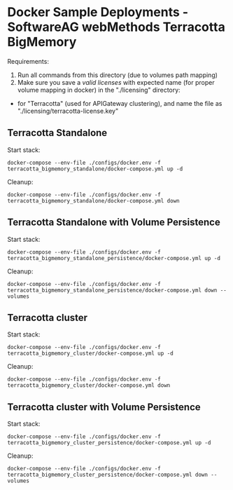# Docker Sample Deployments - SoftwareAG webMethods Terracotta BigMemory

Requirements: 

1) Run all commands from this directory (due to volumes path mapping)
2) Make sure you save a *valid licenses* with expected name (for proper volume mapping in docker) in the "./licensing" directory:
   
 - for "Terracotta" (used for APIGateway clustering), and name the file as "./licensing/terracotta-license.key"

## Terracotta Standalone

Start stack:

```
docker-compose --env-file ./configs/docker.env -f terracotta_bigmemory_standalone/docker-compose.yml up -d
```

Cleanup:

```
docker-compose --env-file ./configs/docker.env -f terracotta_bigmemory_standalone/docker-compose.yml down
```

## Terracotta Standalone with Volume Persistence

Start stack:

```
docker-compose --env-file ./configs/docker.env -f terracotta_bigmemory_standalone_persistence/docker-compose.yml up -d
```

Cleanup:

```
docker-compose --env-file ./configs/docker.env -f terracotta_bigmemory_standalone_persistence/docker-compose.yml down --volumes
```

## Terracotta cluster

Start stack:

```
docker-compose --env-file ./configs/docker.env -f terracotta_bigmemory_cluster/docker-compose.yml up -d
```

Cleanup:

```
docker-compose --env-file ./configs/docker.env -f terracotta_bigmemory_cluster/docker-compose.yml down
```

## Terracotta cluster with Volume Persistence

Start stack:

```
docker-compose --env-file ./configs/docker.env -f terracotta_bigmemory_cluster_persistence/docker-compose.yml up -d
```

Cleanup:

```
docker-compose --env-file ./configs/docker.env -f terracotta_bigmemory_cluster_persistence/docker-compose.yml down --volumes
```